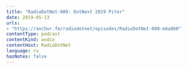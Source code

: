 ```yaml
---
title: "RadioDotNet-000: DotNext 2019 Piter"
date: 2019-05-13
urls:
- "https://anchor.fm/radiodotnet/episodes/RadioDotNet-000-e6a860"
contentType: podcast
contentKind: audio
contentHost: RadioDotNet
language: ru
hasNotes: false
---
```

